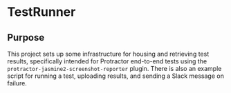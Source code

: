 # TestRunner

## Purpose

This project sets up some infrastructure for housing and retrieving test results, specifically intended for Protractor end-to-end tests using the `protractor-jasmine2-screenshot-reporter` plugin.
There is also an example script for running a test, uploading results, and sending a Slack message on failure.
